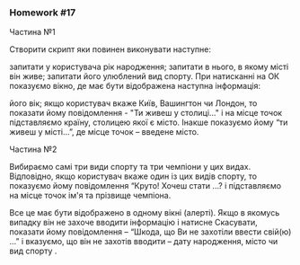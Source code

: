 ### Homework #17

Частина №1

Створити скрипт яки повинен виконувати наступне:

запитати у користувача рік народження;
запитати в нього, в якому місті він живе;
запитати його улюблений вид спорту.
При натисканні на ОК показуємо вікно, де має бути відображена наступна інформація:

його вік;
якщо користувач вкаже Київ, Вашингтон чи Лондон, то показати йому повідомлення - "Ти живеш у столиці..." 
і на місце точок підставляємо країну, столицею якої є місто. Інакше показуємо йому “ти живеш у місті…”, 
де місце точок – введене місто.

Частина №2

Вибираємо самі три види спорту та три чемпіони у цих видах. 
Відповідно, якщо користувач вкаже один із цих видів спорту, то показуємо йому повідомлення 
“Круто! Хочеш стати …? і підставляємо на місце точок ім'я та прізвище чемпіона.

Все це має бути відображено в одному вікні (алерті).
Якщо в якомусь випадку він не захоче вводити інформацію і натисне Скасувати, 
показати йому повідомлення – “Шкода, що Ви не захотіли ввести свій(ю) …” і вказуємо, що він не захотів вводити – дату народження, місто чи вид спорту .